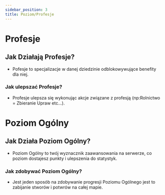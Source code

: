 ```yaml
---
sidebar_position: 3
title: Poziom/Profesje
---
```

# Profesje
## Jak Działają Profesje?
- Pofesje to specjalizacje w danej dziedzinie odblokowywujące benefity dla niej.
### Jak ulepszać Profesje?
- Profesje ulepsza się wykonując akcje związane z profesją (np:Rolnictwo = Zbieranie Upraw etc...).

# Poziom Ogólny
## Jak Działa Poziom Ogólny?
- Poziom Ogólny to twój wyznacznik zaawansowania na serwerze, co poziom dostajesz punkty i ulepszenia do statystyk.
### Jak zdobywać Poziom Ogólny?
- Jest jeden sposób na zdobywanie progresji Poziomu Ogólnego jest to zabijanie stworów i potwrów na całej mapie.

